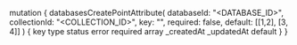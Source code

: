 mutation {
    databasesCreatePointAttribute(
        databaseId: "<DATABASE_ID>",
        collectionId: "<COLLECTION_ID>",
        key: "",
        required: false,
        default: [[1,2], [3, 4]]
    ) {
        key
        type
        status
        error
        required
        array
        _createdAt
        _updatedAt
        default
    }
}
